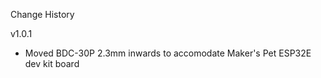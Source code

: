 Change History

v1.0.1
- Moved BDC-30P 2.3mm inwards to accomodate Maker's Pet ESP32E dev kit board

